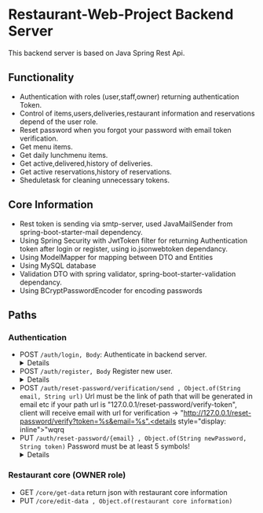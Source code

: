 # Restaurant-Web-Project Backend Server

This backend server is based on Java Spring Rest Api.


## Functionality

-  Authentication with roles (user,staff,owner) returning authentication Token.
-  Control of items,users,deliveries,restaurant information and reservations depend of the user role.
-  Reset password when you forgot your password with email token verification.
-  Get menu items.
-  Get daily lunchmenu items.
-  Get active,delivered,history of deliveries.
-  Get active reservations,history of reservations.
-  Sheduletask for cleaning unnecessary tokens.

## Core Information

 - Rest token is sending via smtp-server, used JavaMailSender from spring-boot-starter-mail dependency.
 - Using Spring Security with JwtToken filter for returning Authentication token after login or register, using io.jsonwebtoken dependancy.
 - Using ModelMapper for mapping between DTO and Entities
 - Using MySQL database
 - Validation DTO with spring validator, spring-boot-starter-validation dependancy.
 - Using BCryptPasswordEncoder for encoding passwords


## Paths
### Authentication
- POST `/auth/login, Body`: Authenticate in backend server. <details>**Returns:** `JWT Token` <br />**Header name:** `Authorization` <br /> **Body:** `username, password`</details>
- POST `/auth/register, Body` Register new user. <details>**Returns:** `JWT Token` <br />**Header name:** `Authorization` <br /> **Body:** `username, password` <br /> **Validations**: </details>
- POST `/auth/reset-password/verification/send , Object.of(String email, String url)` Url must be the link of path that will be generated in email etc if your path url is "127.0.0.1/reset-password/verify-token", client will receive email with url for verification -> "http://127.0.0.1/reset-password/verify?token=%s&email=%s".<details style="display: inline">"wqrq</details>
- PUT `/auth/reset-password/{email} , Object.of(String newPassword, String token)` Password must be at least 5 symbols! <details style="display: inline">"wqrq</details>
### Restaurant core (OWNER role)

- GET `/core/get-data` return json with restaurant core information
- PUT `/core/edit-data , Object.of(restaurant core information)`

